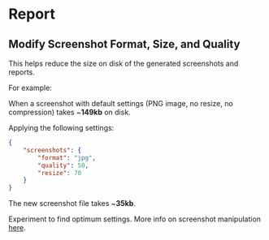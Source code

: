 Report
==================================================

## Modify Screenshot Format, Size, and Quality 

This helps reduce the size on disk of the generated screenshots and reports.

For example:

When a screenshot with default settings (PNG image, no resize, no compression) takes ~**149kb** on disk.

Applying the following settings:

```JSON
{
    "screenshots": {
        "format": "jpg",
        "quality": 50,
        "resize": 70
    }
}
```

The new screenshot file takes ~**35kb**.

Experiment to find optimum settings. More info on screenshot manipulation [here](settings.html#screenshots).
